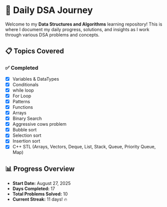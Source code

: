 # 🚀 Daily DSA Journey

Welcome to my **Data Structures and Algorithms** learning repository! This is where I document my daily progress, solutions, and insights as I work through various DSA problems and concepts.

## 📋 Topics Covered

### ✅ Completed

- [x] Variables & DataTypes
- [x] Conditionals
- [x] while loop
- [x] For Loop
- [x] Patterns
- [x] Functions
- [x] Arrays
- [x] Binary Search
- [x] Aggressive cows problem
- [x] Bubble sort
- [x] Selection sort
- [x] Insertion sort
- [x] C++ STL (Arrays, Vectors, Deque, List, Stack, Queue, Priority Queue, Map)

## 📊 Progress Overview

- **Start Date:** August 27, 2025
- **Days Completed:** 17
- **Total Problems Solved:** 10
- **Current Streak:** 11 days! 🔥
